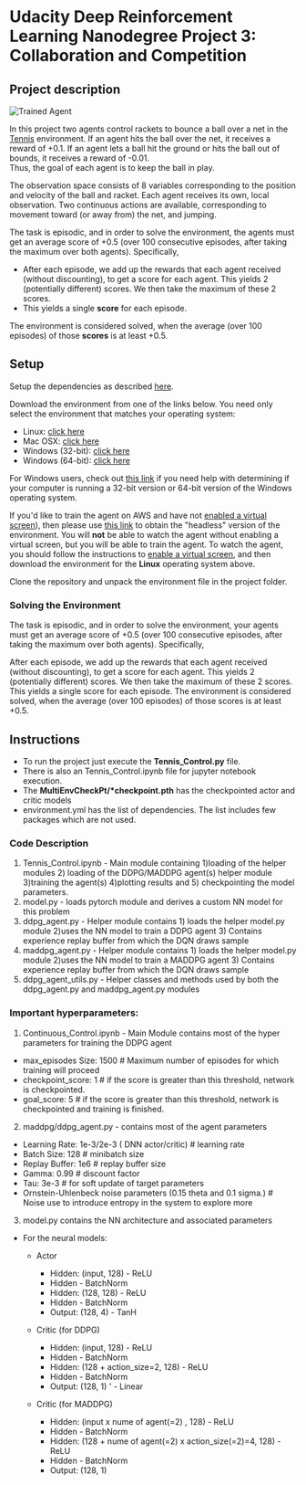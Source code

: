 # Udacity Deep Reinforcement Learning Nanodegree Project 3: Collaboration and Competition

## Project description

![Trained Agent](https://user-images.githubusercontent.com/10624937/42135623-e770e354-7d12-11e8-998d-29fc74429ca2.gif)

In this project two agents control rackets to bounce a ball over a net in the [Tennis](https://github.com/Unity-Technologies/ml-agents/blob/master/docs/Learning-Environment-Examples.md#tennis) environment.
If an agent hits the ball over the net, it receives a reward of +0.1.
If an agent lets a ball hit the ground or hits the ball out of bounds, it receives a reward of -0.01.  
Thus, the goal of each agent is to keep the ball in play.

The observation space consists of 8 variables corresponding to the position and velocity of the ball and racket. 
Each agent receives its own, local observation. 
Two continuous actions are available, corresponding to movement toward (or away from) the net, and jumping. 

The task is episodic, and in order to solve the environment, the agents must get an average score of +0.5 (over 100 consecutive episodes, after taking the maximum over both agents). Specifically,

- After each episode, we add up the rewards that each agent received (without discounting), to get a score for each agent. This yields 2 (potentially different) scores. We then take the maximum of these 2 scores.
- This yields a single **score** for each episode.

The environment is considered solved, when the average (over 100 episodes) of those **scores** is at least +0.5.

## Setup

Setup the dependencies as described [here](https://github.com/udacity/deep-reinforcement-learning/blob/master/README.md).

Download the environment from one of the links below.
You need only select the environment that matches your operating system:

- Linux: [click here](https://s3-us-west-1.amazonaws.com/udacity-drlnd/P3/Tennis/Tennis_Linux.zip)
- Mac OSX: [click here](https://s3-us-west-1.amazonaws.com/udacity-drlnd/P3/Tennis/Tennis.app.zip)
- Windows (32-bit): [click here](https://s3-us-west-1.amazonaws.com/udacity-drlnd/P3/Tennis/Tennis_Windows_x86.zip)
- Windows (64-bit): [click here](https://s3-us-west-1.amazonaws.com/udacity-drlnd/P3/Tennis/Tennis_Windows_x86_64.zip)
    
For Windows users, check out [this link](https://support.microsoft.com/en-us/help/827218/how-to-determine-whether-a-computer-is-running-a-32-bit-version-or-64) if you need help with determining if your computer is running a 32-bit version or 64-bit version of the Windows operating system.

If you'd like to train the agent on AWS and have not [enabled a virtual screen](https://github.com/Unity-Technologies/ml-agents/blob/master/docs/Training-on-Amazon-Web-Service.md)), 
then please use [this link](https://s3-us-west-1.amazonaws.com/udacity-drlnd/P3/Tennis/Tennis_Linux_NoVis.zip) to obtain the "headless" version of the environment. 
You will **not** be able to watch the agent without enabling a virtual screen, but you will be able to train the agent. 
To watch the agent, you should follow the instructions to [enable a virtual screen](https://github.com/Unity-Technologies/ml-agents/blob/master/docs/Training-on-Amazon-Web-Service.md), and then download the environment for the **Linux** operating system above.

Clone the repository and unpack the environment file in the project folder.


### Solving the Environment

The task is episodic, and in order to solve the environment, your agents must get an average score of +0.5 (over 100 consecutive episodes, after taking the maximum over both agents). Specifically,

After each episode, we add up the rewards that each agent received (without discounting), to get a score for each agent. This yields 2 (potentially different) scores. We then take the maximum of these 2 scores.
This yields a single score for each episode.
The environment is considered solved, when the average (over 100 episodes) of those scores is at least +0.5.




## Instructions

- To run the project just execute the <b>Tennis_Control.py</b> file.
- There is also an Tennis_Control.ipynb file for jupyter notebook execution.
- The <b>MultiEnvCheckPt/*checkpoint.pth</b> has the checkpointed actor and critic models
- environment.yml has the list of dependencies. The list includes few packages which are not used.

### Code Description

1. Tennis_Control.ipynb - Main module containing 1)loading of the helper modules 2) loading of the DDPG/MADDPG agent(s) helper module 3)training the  agent(s) 4)plotting results and 5) checkpointing the model parameters.
2. model.py - loads pytorch module and derives a custom NN model for this problem
3. ddpg_agent.py - Helper module contains 1) loads the helper model.py module 2)uses the NN model to train a DDPG agent 3) Contains experience replay buffer from which the DQN draws sample 
4. maddpg_agent.py - Helper module contains 1) loads the helper model.py module 2)uses the NN model to train a MADDPG agent 3) Contains experience replay buffer from which the DQN draws sample 
5. ddpg_agent_utils.py - Helper classes and methods used by both the ddpg_agent.py and maddpg_agent.py modules


### Important hyperparameters:
1. Continuous_Control.ipynb - Main Module contains most of the hyper parameters for training the DDPG agent 
  - max_episodes Size: 1500     # Maximum number of episodes for which training will proceed
  - checkpoint_score: 1     # if the score is greater than this threshold, network is checkpointed. 
  - goal_score: 5     # if the score is greater than this threshold, network is checkpointed and training is finished. 




2. maddpg/ddpg_agent.py - contains most of the agent parameters
  - Learning Rate: 1e-3/2e-3 ( DNN actor/critic) # learning rate 
  - Batch Size: 128     # minibatch size
  - Replay Buffer: 1e6  # replay buffer size
  - Gamma: 0.99         # discount factor
  - Tau: 3e-3           # for soft update of target parameters
  - Ornstein-Uhlenbeck noise parameters (0.15 theta and 0.1 sigma.) # Noise use to introduce entropy in the system to explore more

3. model.py contains the NN architecture and associated parameters
- For the neural models:    
  - Actor    
    - Hidden: (input, 128)  - ReLU
    - Hidden                - BatchNorm
    - Hidden: (128, 128)    - ReLU
    - Hidden                - BatchNorm
    - Output: (128, 4)      - TanH

  - Critic (for DDPG)
    - Hidden: (input, 128)                - ReLU
    - Hidden                              - BatchNorm
    - Hidden: (128 + action_size=2, 128)  - ReLU
    - Hidden                              - BatchNorm
    - Output: (128, 1)                  ' - Linear

  - Critic (for MADDPG)
    - Hidden: (input x nume of agent(=2) , 128)                     - ReLU
    - Hidden                                                        - BatchNorm
    - Hidden: (128 + nume of agent(=2) x action_size(=2)=4, 128)    - ReLU
    - Hidden                                                        - BatchNorm
    - Output: (128, 1)  